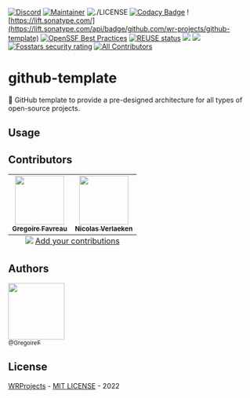 <!-- 
SPDX-FileCopyrightText: 2022 WebReady Projects <https://github.com/wr-projects/>

SPDX-License-Identifier: MIT
-->
[![Discord](https://img.shields.io/badge/Discord-5865F2)]()
[![Maintainer](https://img.shields.io/badge/Maintainer-WRProjects-7F187F)]()
![./LICENSE](https://img.shields.io/github/license/wr-projects/github-template)
[![Codacy Badge](https://app.codacy.com/project/badge/Grade/fafea929e2cf4899af72fa457e5a8c65)](https://www.codacy.com/gh/wr-projects/github-template/dashboard?utm_source=github.com&amp;utm_medium=referral&amp;utm_content=wr-projects/github-template&amp;utm_campaign=Badge_Grade)
![https://lift.sonatype.com/](https://lift.sonatype.com/api/badge/github.com/wr-projects/github-template)
[![OpenSSF Best Practices](https://bestpractices.coreinfrastructure.org/projects/6742/badge)](https://bestpractices.coreinfrastructure.org/projects/6742)
[![REUSE status](https://api.reuse.software/badge/github.com/wr-projects/github-template)](https://api.reuse.software/info/github.com/wr-projects/github-template)
[![](https://img.shields.io/lgtm/alerts/g/wr-projects/github-template.svg?logo=lgtm&logoWidth=18)]()
[![](https://img.shields.io/osslifecycle/wr-projects/github-template)]()
[![Fosstars security rating](https://raw.githubusercontent.com/wr-projects/github-template/.github/assets/fosstars-report/fosstars-security-rating.svg)](https://github.com/wr-projects/github-template/blob/fosstars-report/fosstars_security_rating.md)<!-- ALL-CONTRIBUTORS-BADGE:START - Do not remove or modify this section -->
[![All Contributors](https://img.shields.io/badge/all_contributors-2-orange.svg?style=flat-square)](#contributors)
<!-- ALL-CONTRIBUTORS-BADGE:END -->


# github-template
🚀 GitHub template to provide a pre-designed architecture for all types of open-source projects.

## Usage

## Contributors

<!-- ALL-CONTRIBUTORS-LIST:START - Do not remove or modify this section -->
<!-- prettier-ignore-start -->
<!-- markdownlint-disable -->
<table>
  <tbody>
    <tr>
      <td align="center"><a href="https://www.facebook.com/profile.php?id=100009457709527"><img src="https://avatars.githubusercontent.com/u/16638358?v=4" width="100px;" alt=""/><br /><sub><b>Gregoire Favreau</b></sub></a></td>
      <td align="center"><a href="https://github.com/versnic"><img src="https://avatars.githubusercontent.com/u/37933264?v=4" width="100px;" alt=""/><br /><sub><b>Nicolas Verlaeken</b></sub></a></td>
    </tr>
  </tbody>
  <tfoot>
    <tr>
      <td align="center" size="13px" colspan="7">
        <img src="https://raw.githubusercontent.com/all-contributors/all-contributors-cli/1b8533af435da9854653492b1327a23a4dbd0a10/assets/logo-small.svg">
          <a href="https://all-contributors.js.org/docs/en/bot/usage">Add your contributions</a>
        </img>
      </td>
    </tr>
  </tfoot>
</table>

<!-- markdownlint-restore -->
<!-- prettier-ignore-end -->

<!-- ALL-CONTRIBUTORS-LIST:END -->

## Authors

[<img src="https://avatars.githubusercontent.com/u/16638358?v=4?size=115" width=115><br><sub>@GregoireF</sub>](https://github.com/GregoireF)

## License

[WRProjects](https://github.com/wr-projects/) - [MIT LICENSE](https://github.com/wr-projects/github-template/blob/main/LICENSE) - 2022
